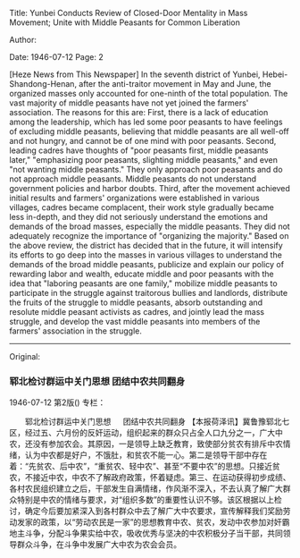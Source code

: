 Title: Yunbei Conducts Review of Closed-Door Mentality in Mass Movement; Unite with Middle Peasants for Common Liberation

Author:

Date: 1946-07-12
Page: 2

[Heze News from This Newspaper] In the seventh district of Yunbei, Hebei-Shandong-Henan, after the anti-traitor movement in May and June, the organized masses only accounted for one-ninth of the total population. The vast majority of middle peasants have not yet joined the farmers' association. The reasons for this are: First, there is a lack of education among the leadership, which has led some poor peasants to have feelings of excluding middle peasants, believing that middle peasants are all well-off and not hungry, and cannot be of one mind with poor peasants. Second, leading cadres have thoughts of "poor peasants first, middle peasants later," "emphasizing poor peasants, slighting middle peasants," and even "not wanting middle peasants." They only approach poor peasants and do not approach middle peasants. Middle peasants do not understand government policies and harbor doubts. Third, after the movement achieved initial results and farmers' organizations were established in various villages, cadres became complacent, their work style gradually became less in-depth, and they did not seriously understand the emotions and demands of the broad masses, especially the middle peasants. They did not adequately recognize the importance of "organizing the majority." Based on the above review, the district has decided that in the future, it will intensify its efforts to go deep into the masses in various villages to understand the demands of the broad middle peasants, publicize and explain our policy of rewarding labor and wealth, educate middle and poor peasants with the idea that "laboring peasants are one family," mobilize middle peasants to participate in the struggle against traitorous bullies and landlords, distribute the fruits of the struggle to middle peasants, absorb outstanding and resolute middle peasant activists as cadres, and jointly lead the mass struggle, and develop the vast middle peasants into members of the farmers' association in the struggle.



<hr /> 

Original: 


### 郓北检讨群运中关门思想  团结中农共同翻身

1946-07-12
第2版()
专栏：

　　郓北检讨群运中关门思想
　  团结中农共同翻身
    【本报荷泽讯】冀鲁豫郓北七区，经过五、六月份的反奸运动，组织起来的群众只占全人口九分之一，广大中农，还没有参加农会。其原因，一是领导上缺乏教育，致使部分贫农有排斥中农情绪，认为中农都是好户，不饿肚，和贫农不能一心。第二是领导干部中存在着：“先贫农、后中农”，“重贫农、轻中农”、甚至“不要中农”的思想。只接近贫农，不接近中农，中农不了解政府政策，怀着疑虑。第三、在运动获得初步成绩、各村农民组织建立之后，干部发生自满情绪，作风渐不深入，不去认真了解广大群众特别是中农的情绪与要求，对“组织多数”的重要性认识不够。该区根据以上检讨，确定今后要加紧深入到各村群众中去了解广大中农要求，宣传解释我们奖励劳动发家的政策，以“劳动农民是一家”的思想教育中农、贫农，发动中农参加对奸霸地主斗争，分配斗争果实给中农，吸收优秀与坚决的中农积极分子当干部，共同领导群众斗争，在斗争中发展广大中农为农会会员。

